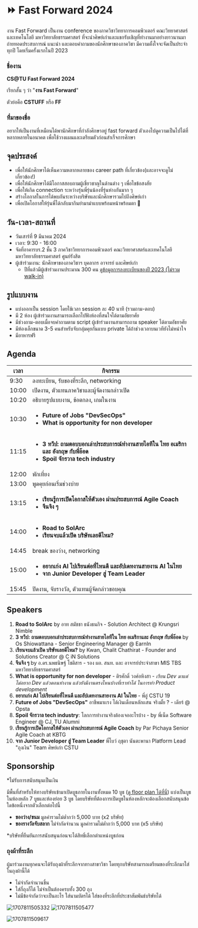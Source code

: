 # ⏩ Fast Forward 2024
งาน Fast Forward เป็นงาน conference ของภาควิชาวิทยาการคอมพิวเตอร์ คณะวิทยาศาสตร์และเทคโนโลยี มหาวิทยาลัยธรรมศาสตร์ ที่จะนำศิษย์เก่าและแขกรับเชิญที่ทำงานมาอย่างยาวนานมาถ่ายทอดประสบการณ์ แนะนำ และตอบคำถามของนักศึกษาของภาควิชา มีความตั้งใจจะจัดเป็นประจำทุกปี โดยเริ่มครั้งแรกในปี 2023

### ชื่องาน
**CS@TU Fast Forward 2024**

เรียกสั้น ๆ ว่า "**งาน Fast Forward**"

ตัวย่อคือ **CSTUFF** หรือ **FF**

### ที่มาของชื่อ
อยากให้เป็นงานที่เหมือนได้พานักศึกษาที่กำลังศึกษาอยู่ fast forward ตัวเองไปดูความเป็นไปได้ที่หลากหลายในอนาคต เพื่อใช้วางแผนและเตรียมตัวก่อนสำเร็จการศึกษา

## จุดประสงค์
- เพื่อให้นักศึกษาได้เห็นความหลากหลายของ career path ที่เกี่ยวข้อง(และอาจจะดูไม่เกี่ยวข้อง!)
- เพื่อให้นักศึกษาได้มีโอกาสสอบถามผู้เชี่ยวชาญในด้านต่าง ๆ เพื่อไขข้อสงสัย
- เพื่อให้เกิด connection ระหว่างรุ่นพี่รุ่นน้องที่รุ่นห่างกันมาก ๆ
- สร้างโอกาสในการได้พบกันระหว่างบริษัทและนักศึกษารวมไปถึงศิษย์เก่า
- เพื่อเปิดโอกาสให้รุ่นพี่ได้กลับมากินยำมาม่าแบบพร้อมหน้าพร้อมตา 🤤

## วัน-เวลา-สถานที่
- วันเสาร์ที่ 9 มีนาคม 2024
- เวลา: 9:30 - 16:00
- จัดที่อาคารบร.2 ชั้น 3 ภาควิชาวิทยาการคอมพิวเตอร์ คณะวิทยาศาสตร์และเทคโนโลยี มหาวิทยาลัยธรรมศาสตร์ ศูนย์รังสิต
- ผู้เข้าร่วมงาน: นักศึกษาของภาควิชาฯ บุคลากร อาจารย์ และศิษย์เก่า
  - ปีที่แล้วมีผู้เข้าร่วมงานประมาณ 300 คน [ดูข้อมูลการลงทะเบียนของปี 2023 (ไม่รวม walk-in)](https://docs.google.com/spreadsheets/d/1W33npsJp4BqXRbtK1Qs_5i-apmAEgMqifFhmjLgQO1Q/edit?usp=sharing)

## รูปแบบงาน
- แบ่งออกเป็น session โดยใช้เวลา session ละ 40 นาที (รวมถาม-ตอบ)
- มี 2 ห้อง ผู้เข้าร่วมงานสามารถเลือกไปฟังห้องที่สนใจได้ตามอัธยาศัย
- มีช่วงถาม-ตอบเมื่อจบคำถามตาม script ผู้เข้าร่วมงานสามารถถาม speaker ได้ตามอัธยาศัย
- มีห้องเล็กขนาด 3-5 คนสำหรับจับกลุ่มคุยกันแบบ private ได้ถ้าช่วงเวลาบนเวทียังไม่หนำใจ
- มีอาหารฟรี

## Agenda
| เวลา | กิจกรรม |
| --- | --- |
| 9:30 | ลงทะเบียน, รับของที่ระลึก, networking |
| 10:00 | เปิดงาน, ตัวแทนภาควิชาและผู้จัดงานกล่าวเปิด |
| 10:20 | อธิบายรูปแบบงาน, ข้อตกลง, เกมในงาน |
| 10:30 | <ul><li>**Future of Jobs "DevSecOps"**</li><li>**What is opportunity for non developer**</li></ul>|
| 11:15 | <ul><li>**3 ทวีป: ถามตอบบอกเล่าประสบการณ์ทำงานสายไอทีใน ไทย อเมริกาและ อังกฤษ กับพี่อ๊อด**</li><li>**Spoil จักรวาล tech industry**</li></ul> |
| 12:00 | พักเที่ยง |
| 13:00 | พูดคุยก่อนเริ่มช่วงบ่าย |
| 13:15 | <ul><li>**เรียนรู้การเปิดโอกาสให้ตัวเอง ผ่านประสบการณ์ Agile Coach**</li><li>**จีนจิง ๆ**</li></ul> |
| 14:00 | <ul><li>**Road to SolArc**</li><li>**เรียนจบแล้วเปิด บริษัทเลยดีไหม?**</li></ul> |
| 14:45 | break ของว่าง, networking |
| 15:00 | <ul><li>**อยากเก่ง AI ไปเรียนต่อที่ไหนดี และอัปเดทงานสายงาน AI ในไทย**</li><li>**จาก Junior Developer สู่ Team Leader**</li></ul> |
| 15:45 | ปิดงาน, จับรางวัล, ตัวแทนผู้จัดกล่าวขอบคุณ |

## Speakers

1. **Road to SolArc** by อาท สมัชชา ธนังธนกิจ - Solution Architect @ Krungsri Nimble
1. **3 ทวีป: ถามตอบบอกเล่าประสบการณ์ทำงานสายไอทีใน ไทย อเมริกาและ อังกฤษ กับพี่อ๊อด** by Os Shiowattana - Senior Engineering Manager @‌ EarnIn
1. **เรียนจบแล้วเปิด บริษัทเลยดีไหม?** by Kwan, Chalit Chathirat - Founder and Solutions Creator @ C iN Solutions
1. **จีนจิง ๆ** by อ.ดร.นพธนิษฐ์ โชติสาร - รอง ผอ. สนท. และ อาจารย์ประจำสาขา MIS TBS มหาวิทยาลัยธรรมศาสตร์
1. **What is opportunity for non developer** - ติรศักดิ์ วงศ์อหิงสา - _เรียน Dev มาแต่ไม่อยาก Dev แล้วตอนทำงาน แล้วยังมีงานตรงไหนบ้างที่เราทำได้ ในการทำ Product development_
1. **อยากเก่ง AI ไปเรียนต่อที่ไหนดี และอัปเดทงานสายงาน AI ในไทย** - พี่อู๋ CSTU 19
3. **Future of Jobs "DevSecOps"** อาชีพมาเเรง ได้เงินเดือนหลักเเสน จริงมั้ย ? - เดียร์ @ Opsta
4. **Spoil จักรวาล tech industry**: โลกการทำงานจริงต้องเจออะไรบ้าง - by พี่เน็ด Software Engineer @ CJ, TU Alumni
5. **เรียนรู้การเปิดโอกาสให้ตัวเอง ผ่านประสบการณ์ Agile Coach** by Par Pichaya Senior Agile Coach at KBTG
6. **จาก Junior Developer สู่ Team Leader** พี่โบว์ ฤชุตา นันตะพานา Platform Lead "ถุงเงิน" Team ศิษย์เก่า CSTU

## Sponsorship
\*ไม่รับการสนับสนุนเป็นเงิน

มีพื้นที่สำหรับให้ทางบริษัทเข้ามาเปิดบูธภายในงานทั้งหมด 10 บูธ \([ดู floor plan ได้ที่นี่](https://github.com/codewithcats/cstu-fast-forward/blob/main/2024/company_guideline.md#floor-plan)\) แบ่งเป็นบูธในห้องหลัก 7 บูธและห้องย่อย 3 บูธ โดยบริษัทที่ต้องการเปิดบูธในห้องหลักจะต้องเลือกสนับสนุนข้อใดข้อหนึ่งจากตัวเลือกต่อไปนี้
- **ของว่าง/ขนม** มูลค่ารวมไม่ต่ำกว่า 5,000 บาท (x2 บริษัท)
- **ของรางวัลจับสลาก** ไม่จำกัดจำนวน มูลค่ารวมไม่ต่ำกว่า 5,000 บาท (x5 บริษัท)

\*บริษัทที่ยืนยันการสนับสนุนก่อนจะได้สิทธิ์เลือกตำแหน่งบูธก่อน

### ถุงผ้าที่ระลึก
ผู้มาร่วมงานทุกคนจะได้รับถุงผ้าที่ระลึกจากทางสาขาวิชา โดยทุกบริษัทสามารถเตรียมของที่ระลึกมาใส่ในถุงผ้านี้ได้
- ไม่จำกัดจำนวนชิ้น
- ใส่กี่ถุงก็ได้ ไม่จำเป็นต้องครบทั้ง 300 ถุง
- ไม่มีข้อจำกัดว่าจะเป็นอะไร ใส่นามบัตรได้ ใส่ของที่ระลึกที่ประชาสัมพันธ์บริษัทได้

![1707811505332](https://github.com/codewithcats/cstu-fast-forward/assets/811559/637c8781-f396-44cf-a60c-897d50de4d76)
![1707811505477](https://github.com/codewithcats/cstu-fast-forward/assets/811559/e7f22578-b47f-4e81-9434-01b8d89c37e1)

![1707811509617](https://github.com/codewithcats/cstu-fast-forward/assets/811559/579ec9be-c126-491a-b779-1cd2e637517f)


